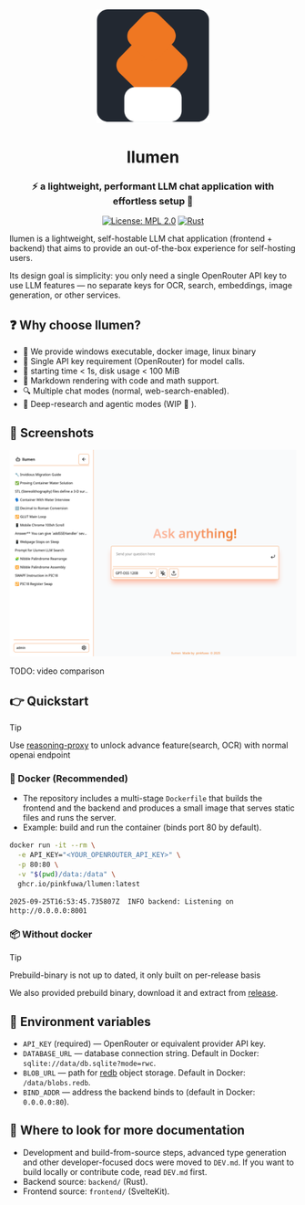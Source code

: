 <div align="center">
  <img src="frontend/static/web-app-manifest-512x512.png" alt="Shimmy Logo" width="200" height="auto" />

  # llumen

  ### :zap: a lightweight, performant LLM chat application with effortless setup :rocket:

  [![License: MPL 2.0](https://img.shields.io/badge/License-MPL_2.0-brightgreen.svg)](https://www.mozilla.org/en-US/MPL/2.0/)
  [![Rust](https://img.shields.io/badge/rust-stable-brightgreen.svg)](https://rustup.rs/)

</div>

llumen is a lightweight, self-hostable LLM chat application (frontend + backend) that aims to provide an out-of-the-box experience for self-hosting users.

Its design goal is simplicity: you only need a single OpenRouter API key to use LLM features — no separate keys for OCR, search, embeddings, image generation, or other services.

## :question: Why choose llumen?

- :handshake: We provide windows executable, docker image, linux binary
- :ship: Single API key requirement (OpenRouter) for model calls.
- :rocket: starting time < 1s, disk usage < 100 MiB
- :blue_book: Markdown rendering with code and math support.
- :mag: Multiple chat modes (normal, web-search-enabled).
- :brain: Deep-research and agentic modes (WIP :construction: ).

## :star2: Screenshots

![new-chat](./screenshots/new-chat.png)

TODO: video comparison

## :point_right: Quickstart

> [!TIP]
> Use [reasoning-proxy](https://github.com/Eason0729/reasoning-proxy) to unlock advance feature(search, OCR) with normal openai endpoint

### :whale: Docker (Recommended)

- The repository includes a multi-stage `Dockerfile` that builds the frontend and the backend and produces a small image that serves static files and runs the server.
- Example: build and run the container (binds port 80 by default).

```bash
docker run -it --rm \
  -e API_KEY="<YOUR_OPENROUTER_API_KEY>" \
  -p 80:80 \
  -v "$(pwd)/data:/data" \
  ghcr.io/pinkfuwa/llumen:latest
```
```
2025-09-25T16:53:45.735807Z  INFO backend: Listening on http://0.0.0.0:8001
```

### :package: Without docker

> [!TIP]
> Prebuild-binary is not up to dated, it only built on per-release basis

We also provided prebuild binary, download it and extract from [release](https://github.com/pinkfuwa/llumen/releases).

## :key: Environment variables

- `API_KEY` (required) — OpenRouter or equivalent provider API key.
- `DATABASE_URL` — database connection string. Default in Docker: `sqlite://data/db.sqlite?mode=rwc`.
- `BLOB_URL` — path for [redb](https://www.redb.org/) object storage. Default in Docker: `/data/blobs.redb`.
- `BIND_ADDR` — address the backend binds to (default in Docker: `0.0.0.0:80`).

## :book: Where to look for more documentation

- Development and build-from-source steps, advanced type generation and other developer-focused docs were moved to `DEV.md`. If you want to build locally or contribute code, read `DEV.md` first.
- Backend source: `backend/` (Rust).
- Frontend source: `frontend/` (SvelteKit).
